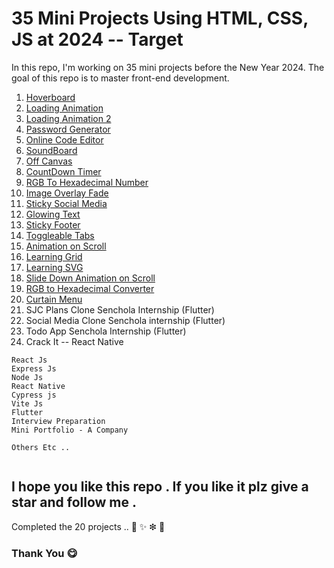 

# 35 Mini Projects Using HTML, CSS, JS at 2024 -- Target 

In this repo, I'm working on 35 mini projects before the New Year 2024. The goal of this repo is to master front-end development.

1. [Hoverboard](./hoverboard/)
2. [Loading Animation](./loading%20animation/)
3. [Loading Animation 2](./03_loading%20animation/)
4. [Password Generator](./04_Passwordgenertor/)
5. [Online Code Editor](./05_LiveCodeEditor/)
6. [SoundBoard](./06_SoundBoard/)
7. [Off Canvas](./07_OffCanvas/)
8. [CountDown Timer](./08_CountDownTimer/)
9. [RGB To Hexadecimal Number](./09_RGBToHexDecimalNum/)
10. [Image Overlay Fade](./10_ImageOverlayfade/)
11. [Sticky Social Media](./11_StickySocialMedia/)
12. [Glowing Text](./12_GlowingText/)
13. [Sticky Footer](./13_StickyFooter/)
14. [Toggleable Tabs](./14_ToggleleableTabs/)
15. [Animation on Scroll](./15_AnimationOnScroll/)
16. [Learning Grid](./16LearningGrid/)
17. [Learning SVG](./17SVG/)
18. [Slide Down Animation on Scroll](./18_SlideDownaBaronScroll/)
19. [RGB to Hexadecimal Converter](./19_RGBtoHEXdeciaml/)
20. [Curtain Menu](./20_Curtain%20Menu/)
21. SJC Plans Clone Senchola Internship (Flutter)
22. Social Media Clone Senchola internship (Flutter)
23. Todo App Senchola Internship (Flutter)
24. Crack It -- React Native





```Soon
React Js
Express Js
Node Js
React Native
Cypress js
Vite Js
Flutter
Interview Preparation
Mini Portfolio - A Company

Others Etc ..


```


## I hope you like this repo . If you like it plz give a star and follow me .

Completed the 20 projects .. 🤝 ✨ ❇ 🧨


### Thank You  😋
